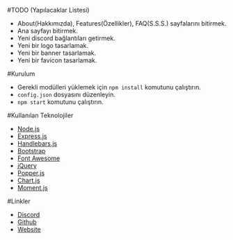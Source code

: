 #TODO (Yapılacaklar Listesi)
- About(Hakkımızda), Features(Özellikler), FAQ(S.S.S.) sayfalarını bitirmek.
- Ana sayfayı bitirmek.
- Yeni discord bağlantıları getirmek.
- Yeni bir logo tasarlamak.
- Yeni bir banner tasarlamak.
- Yeni bir favicon tasarlamak.

#Kurulum
- Gerekli modülleri yüklemek için `npm install` komutunu çalıştırın.
- `config.json` dosyasını düzenleyin.
- `npm start` komutunu çalıştırın.

#Kullanılan Teknolojiler
- [Node.js](https://nodejs.org/en/)
- [Express.js](https://expressjs.com/)
- [Handlebars.js](https://handlebarsjs.com/)
- [Bootstrap](https://getbootstrap.com/)
- [Font Awesome](https://fontawesome.com/)
- [jQuery](https://jquery.com/)
- [Popper.js](https://popper.js.org/)
- [Chart.js](https://www.chartjs.org/)
- [Moment.js](https://momentjs.com/)

#Linkler
- [Discord](https://discord.gg/rQXQ4uCqdp)
- [Github](https://github.com/phoenix-rat/prisma)
- [Website](https://prisma.biz.tr)